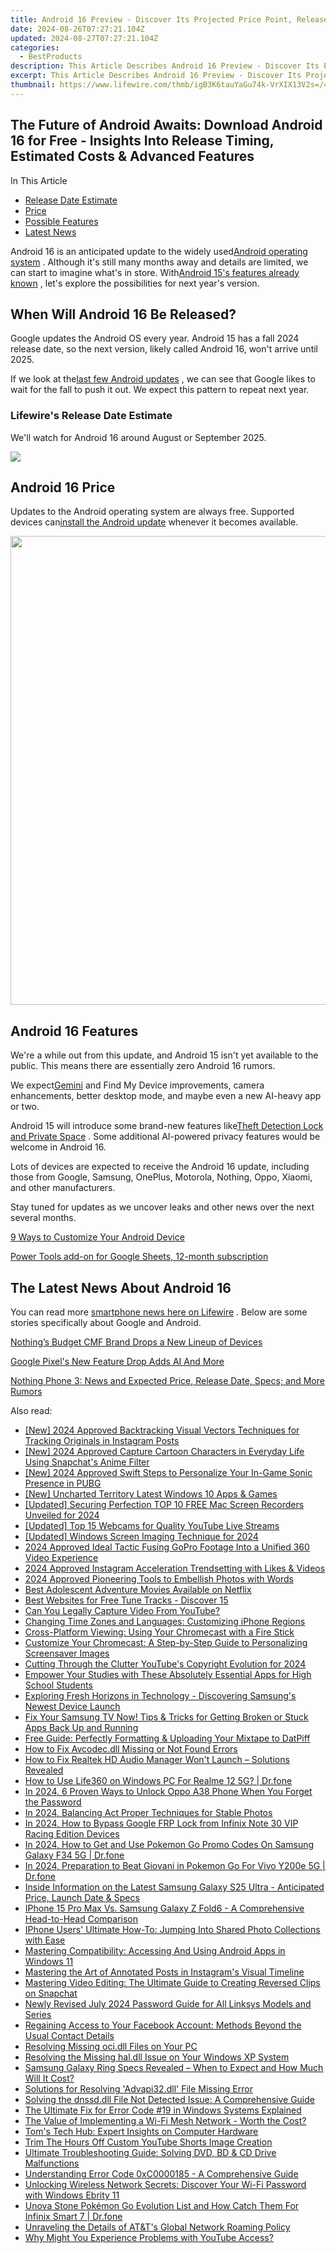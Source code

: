```yaml
---
title: Android 16 Preview - Discover Its Projected Price Point, Release Dates, Device Support, and Exciting Features Ahead
date: 2024-08-26T07:27:21.104Z
updated: 2024-08-27T07:27:21.104Z
categories:
  - BestProducts
description: This Article Describes Android 16 Preview - Discover Its Projected Price Point, Release Dates, Device Support, and Exciting Features Ahead
excerpt: This Article Describes Android 16 Preview - Discover Its Projected Price Point, Release Dates, Device Support, and Exciting Features Ahead
thumbnail: https://www.lifewire.com/thmb/igB3K6tauYaGu74k-VrXIX13V2s=/400x300/filters:no_upscale():max_bytes(150000):strip_icc():format(webp)/android-16-416a7829feac4e0abec425762dc3d314.png
---
```


## The Future of Android Awaits: Download Android 16 for Free - Insights Into Release Timing, Estimated Costs & Advanced Features

In This Article

* [Release Date Estimate](https://www.lifewire.com/#toc-when-will-android-16-be-released)
* [Price](https://www.lifewire.com/#toc-android-16-price)
* [Possible Features](https://www.lifewire.com/#toc-android-16-features)
* [Latest News](https://www.lifewire.com/#toc-the-latest-news-about-android-16)

 Android 16 is an anticipated update to the widely used[Android operating system](https://www.lifewire.com/what-is-google-android-1616887) . Although it's still many months away and details are limited, we can start to imagine what's in store. With[Android 15's features already known](https://www.lifewire.com/android-15-7547471) , let's explore the possibilities for next year's version.

## When Will Android 16 Be Released?

 Google updates the Android OS every year. Android 15 has a fall 2024 release date, so the next version, likely called Android 16, won't arrive until 2025.

 If we look at the[last few Android updates](https://www.lifewire.com/android-versions-4173277) , we can see that Google likes to wait for the fall to push it out. We expect this pattern to repeat next year.

### Lifewire's Release Date Estimate

We'll watch for Android 16 around August or September 2025.

<!-- affiliate ads begin -->
<a href="https://shop.copernic.com/order/checkout.php?PRODS=41033095&QTY=1&AFFILIATE=108875&CART=1"><img src="https://secure.2checkout.com/images/merchant/8d30aa96e72440759f74bd2306c1fa3d/Copernic-2023-Affiliate-728x90-Advanced-3YR.png" border="0"></a>
<!-- affiliate ads end -->
## Android 16 Price

 Updates to the Android operating system are always free. Supported devices can[install the Android update](https://www.lifewire.com/update-your-android-os-121662) whenever it becomes available.  

<!-- affiliate ads begin -->
<a href="https://zebaoaffiliateprogram.pxf.io/c/5597632/1853659/21526" target="_top" id="1853659"><img src="//a.impactradius-go.com/display-ad/21526-1853659" border="0" alt="" width="1920" height="750"/></a><img height="0" width="0" src="https://imp.pxf.io/i/5597632/1853659/21526" style="position:absolute;visibility:hidden;" border="0" />
<!-- affiliate ads end -->
## Android 16 Features

 We're a while out from this update, and Android 15 isn't yet available to the public. This means there are essentially zero Android 16 rumors.

 We expect[Gemini](https://www.lifewire.com/what-is-google-bard-7151624) and Find My Device improvements, camera enhancements, better desktop mode, and maybe even a new AI-heavy app or two.

 Android 15 will introduce some brand-new features like[Theft Detection Lock and Private Space](https://blog.google/products/android/android-theft-protection/) . Some additional AI-powered privacy features would be welcome in Android 16.

 Lots of devices are expected to receive the Android 16 update, including those from Google, Samsung, OnePlus, Motorola, Nothing, Oppo, Xiaomi, and other manufacturers.

 Stay tuned for updates as we uncover leaks and other news over the next several months.

[9 Ways to Customize Your Android Device](https://www.lifewire.com/customizing-your-android-4021844)

<!-- affiliate ads begin -->
<a href="https://secure.2checkout.com/order/checkout.php?PRODS=4721564&QTY=1&AFFILIATE=108875&CART=1">Power Tools add-on for Google Sheets, 12-month subscription</a>
<!-- affiliate ads end -->
## The Latest News About Android 16

 You can read more [smartphone news here on Lifewire](https://www.lifewire.com/mobile-phone-news-4796390) . Below are some stories specifically about Google and Android.

[Nothing’s Budget CMF Brand Drops a New Lineup of Devices](https://www.lifewire.com/nothings-budget-cmf-brand-drops-a-new-lineup-of-devices-8674814)

[Google Pixel's New Feature Drop Adds AI And More](https://www.lifewire.com/google-pixel-s-new-feature-drop-adds-ai-and-more-8663574)

[Nothing Phone 3: News and Expected Price, Release Date, Specs; and More Rumors](https://www.lifewire.com/nothing-phone-3-8639420)


<ins class="adsbygoogle"
     style="display:block"
     data-ad-format="autorelaxed"
     data-ad-client="ca-pub-7571918770474297"
     data-ad-slot="1223367746"></ins>



<ins class="adsbygoogle"
     style="display:block"
     data-ad-client="ca-pub-7571918770474297"
     data-ad-slot="8358498916"
     data-ad-format="auto"
     data-full-width-responsive="true"></ins>

<span class="atpl-alsoreadstyle">Also read:</span>
<div><ul>
<li><a href="https://instagram-video-recordings.techidaily.com/new-2024-approved-backtracking-visual-vectors-techniques-for-tracking-originals-in-instagram-posts/"><u>[New] 2024 Approved  Backtracking Visual Vectors  Techniques for Tracking Originals in Instagram Posts</u></a></li>
<li><a href="https://snapchat-videos.techidaily.com/new-2024-approved-capture-cartoon-characters-in-everyday-life-using-snapchats-anime-filter/"><u>[New] 2024 Approved  Capture Cartoon Characters in Everyday Life Using Snapchat's Anime Filter</u></a></li>
<li><a href="https://fox-boxes.techidaily.com/new-2024-approved-swift-steps-to-personalize-your-in-game-sonic-presence-in-pubg/"><u>[New] 2024 Approved  Swift Steps to Personalize Your In-Game Sonic Presence in PUBG</u></a></li>
<li><a href="https://some-skills.techidaily.com/new-uncharted-territory-latest-windows-10-apps-and-games/"><u>[New] Uncharted Territory  Latest Windows 10 Apps & Games</u></a></li>
<li><a href="https://screen-recording.techidaily.com/updated-securing-perfection-top-10-free-mac-screen-recorders-unveiled-for-2024/"><u>[Updated] Securing Perfection  TOP 10 FREE Mac Screen Recorders Unveiled for 2024</u></a></li>
<li><a href="https://facebook-video-footage.techidaily.com/updated-top-15-webcams-for-quality-youtube-live-streams/"><u>[Updated] Top 15 Webcams for Quality YouTube Live Streams</u></a></li>
<li><a href="https://screen-video-capture.techidaily.com/updated-windows-screen-imaging-technique-for-2024/"><u>[Updated] Windows Screen Imaging Technique for 2024</u></a></li>
<li><a href="https://some-techniques.techidaily.com/2024-approved-ideal-tactic-fusing-gopro-footage-into-a-unified-360-video-experience/"><u>2024 Approved  Ideal Tactic  Fusing GoPro Footage Into a Unified 360 Video Experience</u></a></li>
<li><a href="https://instagram-video-recordings.techidaily.com/2024-approved-instagram-acceleration-trendsetting-with-likes-and-videos/"><u>2024 Approved  Instagram Acceleration  Trendsetting with Likes & Videos</u></a></li>
<li><a href="https://extra-guidance.techidaily.com/2024-approved-pioneering-tools-to-embellish-photos-with-words/"><u>2024 Approved  Pioneering Tools to Embellish Photos with Words</u></a></li>
<li><a href="https://tech-renaissance.techidaily.com/best-adolescent-adventure-movies-available-on-netflix/"><u>Best Adolescent Adventure Movies Available on Netflix</u></a></li>
<li><a href="https://tech-renaissance.techidaily.com/1722888352640-best-websites-for-free-tune-tracks-discover-15/"><u>Best Websites for Free Tune Tracks - Discover 15</u></a></li>
<li><a href="https://youtube-docs.techidaily.com/ou-legally-capture-video-from-youtube/"><u>Can You Legally Capture Video From YouTube?</u></a></li>
<li><a href="https://tech-renaissance.techidaily.com/changing-time-zones-and-languages-customizing-iphone-regions/"><u>Changing Time Zones and Languages: Customizing iPhone Regions</u></a></li>
<li><a href="https://tech-renaissance.techidaily.com/cross-platform-viewing-using-your-chromecast-with-a-fire-stick/"><u>Cross-Platform Viewing: Using Your Chromecast with a Fire Stick</u></a></li>
<li><a href="https://tech-renaissance.techidaily.com/customize-your-chromecast-a-step-by-step-guide-to-personalizing-screensaver-images/"><u>Customize Your Chromecast: A Step-by-Step Guide to Personalizing Screensaver Images</u></a></li>
<li><a href="https://youtube-docs.techidaily.com/ng-through-the-clutter-youtubes-copyright-evolution-for-2024/"><u>Cutting Through the Clutter  YouTube's Copyright Evolution for 2024</u></a></li>
<li><a href="https://tech-renaissance.techidaily.com/empower-your-studies-with-these-absolutely-essential-apps-for-high-school-students/"><u>Empower Your Studies with These Absolutely Essential Apps for High School Students</u></a></li>
<li><a href="https://tech-renaissance.techidaily.com/exploring-fresh-horizons-in-technology-discovering-samsungs-newest-device-launch/"><u>Exploring Fresh Horizons in Technology - Discovering Samsung's Newest Device Launch</u></a></li>
<li><a href="https://tech-renaissance.techidaily.com/fix-your-samsung-tv-now-tips-and-tricks-for-getting-broken-or-stuck-apps-back-up-and-running/"><u>Fix Your Samsung TV Now! Tips & Tricks for Getting Broken or Stuck Apps Back Up and Running</u></a></li>
<li><a href="https://media-tips.techidaily.com/free-guide-perfectly-formatting-and-uploading-your-mixtape-to-datpiff/"><u>Free Guide: Perfectly Formatting & Uploading Your Mixtape to DatPiff</u></a></li>
<li><a href="https://tech-renaissance.techidaily.com/how-to-fix-avcodecdll-missing-or-not-found-errors/"><u>How to Fix Avcodec.dll Missing or Not Found Errors</u></a></li>
<li><a href="https://sound-issues.techidaily.com/how-to-fix-realtek-hd-audio-manager-wont-launch-solutions-revealed/"><u>How to Fix Realtek HD Audio Manager Won't Launch – Solutions Revealed</u></a></li>
<li><a href="https://change-location.techidaily.com/how-to-use-life360-on-windows-pc-for-realme-12-5g-drfone-by-drfone-virtual-android/"><u>How to Use Life360 on Windows PC For Realme 12 5G? | Dr.fone</u></a></li>
<li><a href="https://android-unlock.techidaily.com/in-2024-6-proven-ways-to-unlock-oppo-a38-phone-when-you-forget-the-password-by-drfone-android/"><u>In 2024, 6 Proven Ways to Unlock Oppo A38 Phone When You Forget the Password</u></a></li>
<li><a href="https://youtube-docs.techidaily.com/24-balancing-act-proper-techniques-for-stable-photos/"><u>In 2024, Balancing Act  Proper Techniques for Stable Photos</u></a></li>
<li><a href="https://bypass-frp.techidaily.com/in-2024-how-to-bypass-google-frp-lock-from-infinix-note-30-vip-racing-edition-devices-by-drfone-android/"><u>In 2024, How to Bypass Google FRP Lock from Infinix Note 30 VIP Racing Edition Devices</u></a></li>
<li><a href="https://change-location.techidaily.com/in-2024-how-to-get-and-use-pokemon-go-promo-codes-on-samsung-galaxy-f34-5g-drfone-by-drfone-virtual-android/"><u>In 2024, How to Get and Use Pokemon Go Promo Codes On Samsung Galaxy F34 5G | Dr.fone</u></a></li>
<li><a href="https://change-location.techidaily.com/in-2024-preparation-to-beat-giovani-in-pokemon-go-for-vivo-y200e-5g-drfone-by-drfone-virtual-android/"><u>In 2024, Preparation to Beat Giovani in Pokemon Go For Vivo Y200e 5G | Dr.fone</u></a></li>
<li><a href="https://tech-renaissance.techidaily.com/inside-information-on-the-latest-samsung-galaxy-s25-ultra-anticipated-price-launch-date-and-specs/"><u>Inside Information on the Latest Samsung Galaxy S25 Ultra - Anticipated Price, Launch Date & Specs</u></a></li>
<li><a href="https://tech-renaissance.techidaily.com/iphone-15-pro-max-vs-samsung-galaxy-z-fold6-a-comprehensive-head-to-head-comparison/"><u>IPhone 15 Pro Max Vs. Samsung Galaxy Z Fold6 - A Comprehensive Head-to-Head Comparison</u></a></li>
<li><a href="https://tech-renaissance.techidaily.com/1722887493476-iphone-users-ultimate-how-to-jumping-into-shared-photo-collections-with-ease/"><u>IPhone Users' Ultimate How-To: Jumping Into Shared Photo Collections with Ease</u></a></li>
<li><a href="https://tech-renaissance.techidaily.com/mastering-compatibility-accessing-and-using-android-apps-in-windows-11/"><u>Mastering Compatibility: Accessing And Using Android Apps in Windows 11</u></a></li>
<li><a href="https://tech-renaissance.techidaily.com/mastering-the-art-of-annotated-posts-in-instagrams-visual-timeline/"><u>Mastering the Art of Annotated Posts in Instagram's Visual Timeline</u></a></li>
<li><a href="https://tech-renaissance.techidaily.com/mastering-video-editing-the-ultimate-guide-to-creating-reversed-clips-on-snapchat/"><u>Mastering Video Editing: The Ultimate Guide to Creating Reversed Clips on Snapchat</u></a></li>
<li><a href="https://tech-renaissance.techidaily.com/newly-revised-july-2024-password-guide-for-all-linksys-models-and-series/"><u>Newly Revised July 2024 Password Guide for All Linksys Models and Series</u></a></li>
<li><a href="https://tech-renaissance.techidaily.com/regaining-access-to-your-facebook-account-methods-beyond-the-usual-contact-details/"><u>Regaining Access to Your Facebook Account: Methods Beyond the Usual Contact Details</u></a></li>
<li><a href="https://tech-renaissance.techidaily.com/resolving-missing-ocidll-files-on-your-pc/"><u>Resolving Missing oci.dll Files on Your PC</u></a></li>
<li><a href="https://tech-renaissance.techidaily.com/resolving-the-missing-haldll-issue-on-your-windows-xp-system/"><u>Resolving the Missing hal.dll Issue on Your Windows XP System</u></a></li>
<li><a href="https://tech-renaissance.techidaily.com/samsung-galaxy-ring-specs-revealed-when-to-expect-and-how-much-will-it-cost/"><u>Samsung Galaxy Ring Specs Revealed – When to Expect and How Much Will It Cost?</u></a></li>
<li><a href="https://tech-renaissance.techidaily.com/solutions-for-resolving-advapi32dll-file-missing-error/"><u>Solutions for Resolving 'Advapi32.dll' File Missing Error</u></a></li>
<li><a href="https://tech-renaissance.techidaily.com/solving-the-dnssddll-file-not-detected-issue-a-comprehensive-guide/"><u>Solving the dnssd.dll File Not Detected Issue: A Comprehensive Guide</u></a></li>
<li><a href="https://tech-renaissance.techidaily.com/the-ultimate-fix-for-error-code-19-in-windows-systems-explained/"><u>The Ultimate Fix for Error Code #19 in Windows Systems Explained</u></a></li>
<li><a href="https://tech-recovery.techidaily.com/the-value-of-implementing-a-wi-fi-mesh-network-worth-the-cost/"><u>The Value of Implementing a Wi-Fi Mesh Network - Worth the Cost?</u></a></li>
<li><a href="https://tech-renaissance.techidaily.com/toms-tech-hub-expert-insights-on-computer-hardware/"><u>Tom's Tech Hub: Expert Insights on Computer Hardware</u></a></li>
<li><a href="https://youtube-clips.techidaily.com/trim-the-hours-off-custom-youtube-shorts-image-creation/"><u>Trim The Hours Off Custom YouTube Shorts Image Creation</u></a></li>
<li><a href="https://tech-renaissance.techidaily.com/ultimate-troubleshooting-guide-solving-dvd-bd-and-cd-drive-malfunctions/"><u>Ultimate Troubleshooting Guide: Solving DVD, BD & CD Drive Malfunctions</u></a></li>
<li><a href="https://tech-renaissance.techidaily.com/understanding-error-code-0xc0000185-a-comprehensive-guide/"><u>Understanding Error Code 0xC0000185 - A Comprehensive Guide</u></a></li>
<li><a href="https://tech-renaissance.techidaily.com/unlocking-wireless-network-secrets-discover-your-wi-fi-password-with-windows-ebrity-11/"><u>Unlocking Wireless Network Secrets: Discover Your Wi-Fi Password with Windows Ebrity 11</u></a></li>
<li><a href="https://android-pokemon-go.techidaily.com/unova-stone-pokemon-go-evolution-list-and-how-catch-them-for-infinix-smart-7-drfone-by-drfone-virtual-android/"><u>Unova Stone Pokémon Go Evolution List and How Catch Them For Infinix Smart 7 | Dr.fone</u></a></li>
<li><a href="https://tech-renaissance.techidaily.com/unraveling-the-details-of-atandts-global-network-roaming-policy/"><u>Unraveling the Details of AT&T's Global Network Roaming Policy</u></a></li>
<li><a href="https://tech-renaissance.techidaily.com/why-might-you-experience-problems-with-youtube-access/"><u>Why Might You Experience Problems with YouTube Access?</u></a></li>
</ul></div>
